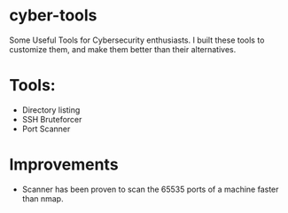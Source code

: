 # cyber-tools
Some Useful Tools for Cybersecurity enthusiasts. I built these tools to customize them, and make them better than their alternatives.

# Tools:
- Directory listing
- SSH Bruteforcer
- Port Scanner

# Improvements
- Scanner has been proven to scan the 65535 ports of a machine faster than nmap. 
